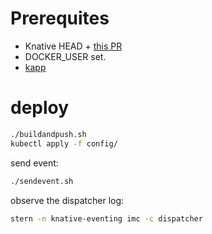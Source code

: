 # Prerequites

- Knative HEAD + [this PR](https://github.com/knative/eventing/pull/1436)
- DOCKER_USER set.
- [kapp](https://get-kapp.io/)

# deploy


```sh
./buildandpush.sh
kubectl apply -f config/
```

send event:

```sh
./sendevent.sh
```

observe the dispatcher log:

```sh
stern -n knative-eventing imc -c dispatcher
```